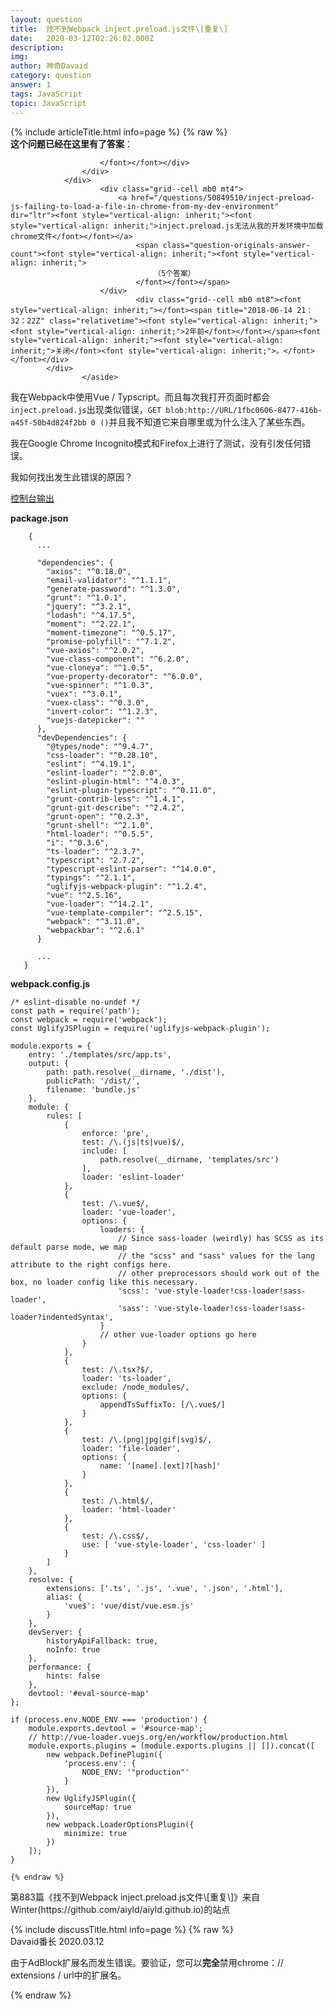 ```yaml
---
layout: question
title:  找不到Webpack inject.preload.js文件\[重复\]
date:   2020-03-12T02:26:02.000Z
description:                                                                          ...
img: 
author: 神奇Davaid
category: question
answer: 1
tags: JavaScript
topic: JavaScript
---
```

<div class="article-root">
  <div class="article">
    {% include articleTitle.html info=page %}
    {% raw %}
    <div class="article-content"><aside class="s-notice s-notice__info js-post-notice mb16" aria-hidden="false" role="status">
            <div class="grid fd-column fw-nowrap"> 
                <div class="grid fw-nowrap">
                    <div class="grid--cell fl1 lh-lg">
                        <div class="grid--cell fl1 lh-lg">
                            <b><font style="vertical-align: inherit;"><font style="vertical-align: inherit;">这个问题已经在这里有了答案</font></font></b><font style="vertical-align: inherit;"><font style="vertical-align: inherit;">：
                            
                        </font></font></div>
                    </div>
                </div>
                        <div class="grid--cell mb0 mt4">
                            <a href="/questions/50849510/inject-preload-js-failing-to-load-a-file-in-chrome-from-my-dev-environment" dir="ltr"><font style="vertical-align: inherit;"><font style="vertical-align: inherit;">inject.preload.js无法从我的开发环境中加载chrome文件</font></font></a>
                                <span class="question-originals-answer-count"><font style="vertical-align: inherit;"><font style="vertical-align: inherit;">
                                    （5个答案）
                                </font></font></span>
                        </div>
                                <div class="grid--cell mb0 mt8"><font style="vertical-align: inherit;"></font><span title="2018-06-14 21：32：22Z" class="relativetime"><font style="vertical-align: inherit;"><font style="vertical-align: inherit;">2年前</font></font></span><font style="vertical-align: inherit;"><font style="vertical-align: inherit;">关闭</font><font style="vertical-align: inherit;">。</font></font></div>
            </div>
                    </aside>
<p><font style="vertical-align: inherit;"><font style="vertical-align: inherit;">我在Webpack中使用Vue / Typscript。</font><font style="vertical-align: inherit;">而且每次我打开页面时都会</font></font><code>inject.preload.js</code><font style="vertical-align: inherit;"><font style="vertical-align: inherit;">出现类似错误，</font></font><code>GET blob:http://URL/1fbc0606-8477-416b-a45f-50b4d824f2bb 0 ()</code><font style="vertical-align: inherit;"><font style="vertical-align: inherit;">并且我不知道它来自哪里或为什么注入了某些东西。</font></font></p>

<p><font style="vertical-align: inherit;"><font style="vertical-align: inherit;">我在Google Chrome Incognito模式和Firefox上进行了测试，没有引发任何错误。</font></font></p>

<p><font style="vertical-align: inherit;"><font style="vertical-align: inherit;">我如何找出发生此错误的原因？</font></font></p>

<p><a href="https://i.stack.imgur.com/WdOWY.png" rel="nofollow noreferrer"><font style="vertical-align: inherit;"><font style="vertical-align: inherit;">控制台输出</font></font></a></p>

<p><strong><font style="vertical-align: inherit;"><font style="vertical-align: inherit;">package.json</font></font></strong></p>

<pre><code>    {<font></font>
      ...<font></font>
<font></font>
      "dependencies": {<font></font>
        "axios": "^0.18.0",<font></font>
        "email-validator": "^1.1.1",<font></font>
        "generate-password": "^1.3.0",<font></font>
        "grunt": "^1.0.1",<font></font>
        "jquery": "^3.2.1",<font></font>
        "lodash": "^4.17.5",<font></font>
        "moment": "^2.22.1",<font></font>
        "moment-timezone": "^0.5.17",<font></font>
        "promise-polyfill": "^7.1.2",<font></font>
        "vue-axios": "^2.0.2",<font></font>
        "vue-class-component": "^6.2.0",<font></font>
        "vue-cloneya": "^1.0.5",<font></font>
        "vue-property-decorator": "^6.0.0",<font></font>
        "vue-spinner": "^1.0.3",<font></font>
        "vuex": "^3.0.1",<font></font>
        "vuex-class": "^0.3.0",<font></font>
        "invert-color": "^1.2.3",<font></font>
        "vuejs-datepicker": ""<font></font>
      },<font></font>
      "devDependencies": {<font></font>
        "@types/node": "^9.4.7",<font></font>
        "css-loader": "^0.28.10",<font></font>
        "eslint": "^4.19.1",<font></font>
        "eslint-loader": "^2.0.0",<font></font>
        "eslint-plugin-html": "^4.0.3",<font></font>
        "eslint-plugin-typescript": "^0.11.0",<font></font>
        "grunt-contrib-less": "^1.4.1",<font></font>
        "grunt-git-describe": "^2.4.2",<font></font>
        "grunt-open": "^0.2.3",<font></font>
        "grunt-shell": "^2.1.0",<font></font>
        "html-loader": "^0.5.5",<font></font>
        "i": "^0.3.6",<font></font>
        "ts-loader": "^2.3.7",<font></font>
        "typescript": "2.7.2",<font></font>
        "typescript-eslint-parser": "^14.0.0",<font></font>
        "typings": "^2.1.1",<font></font>
        "uglifyjs-webpack-plugin": "^1.2.4",<font></font>
        "vue": "^2.5.16",<font></font>
        "vue-loader": "^14.2.1",<font></font>
        "vue-template-compiler": "^2.5.15",<font></font>
        "webpack": "^3.11.0",<font></font>
        "webpackbar": "^2.6.1"<font></font>
      }<font></font>
<font></font>
      ...<font></font>
   }<font></font>
</code></pre>

<p><strong><font style="vertical-align: inherit;"><font style="vertical-align: inherit;">webpack.config.js</font></font></strong></p>

<pre><code>/* eslint-disable no-undef */<font></font>
const path = require('path');<font></font>
const webpack = require('webpack');<font></font>
const UglifyJSPlugin = require('uglifyjs-webpack-plugin');<font></font>
<font></font>
module.exports = {<font></font>
    entry: './templates/src/app.ts',<font></font>
    output: {<font></font>
        path: path.resolve(__dirname, './dist'),<font></font>
        publicPath: '/dist/',<font></font>
        filename: 'bundle.js'<font></font>
    },<font></font>
    module: {<font></font>
        rules: [<font></font>
            {<font></font>
                enforce: 'pre',<font></font>
                test: /\.(js|ts|vue)$/,<font></font>
                include: [<font></font>
                    path.resolve(__dirname, 'templates/src')<font></font>
                ],<font></font>
                loader: 'eslint-loader'<font></font>
            },<font></font>
            {<font></font>
                test: /\.vue$/,<font></font>
                loader: 'vue-loader',<font></font>
                options: {<font></font>
                    loaders: {<font></font>
                        // Since sass-loader (weirdly) has SCSS as its default parse mode, we map<font></font>
                        // the "scss" and "sass" values for the lang attribute to the right configs here.<font></font>
                        // other preprocessors should work out of the box, no loader config like this necessary.<font></font>
                        'scss': 'vue-style-loader!css-loader!sass-loader',<font></font>
                        'sass': 'vue-style-loader!css-loader!sass-loader?indentedSyntax',<font></font>
                    }<font></font>
                    // other vue-loader options go here<font></font>
                }<font></font>
            },<font></font>
            {<font></font>
                test: /\.tsx?$/,<font></font>
                loader: 'ts-loader',<font></font>
                exclude: /node_modules/,<font></font>
                options: {<font></font>
                    appendTsSuffixTo: [/\.vue$/]<font></font>
                }<font></font>
            },<font></font>
            {<font></font>
                test: /\.(png|jpg|gif|svg)$/,<font></font>
                loader: 'file-loader',<font></font>
                options: {<font></font>
                    name: '[name].[ext]?[hash]'<font></font>
                }<font></font>
            },<font></font>
            {<font></font>
                test: /\.html$/,<font></font>
                loader: 'html-loader'<font></font>
            },<font></font>
            {<font></font>
                test: /\.css$/,<font></font>
                use: [ 'vue-style-loader', 'css-loader' ]<font></font>
            }<font></font>
        ]<font></font>
    },<font></font>
    resolve: {<font></font>
        extensions: ['.ts', '.js', '.vue', '.json', '.html'],<font></font>
        alias: {<font></font>
            'vue$': 'vue/dist/vue.esm.js'<font></font>
        }<font></font>
    },<font></font>
    devServer: {<font></font>
        historyApiFallback: true,<font></font>
        noInfo: true<font></font>
    },<font></font>
    performance: {<font></font>
        hints: false<font></font>
    },<font></font>
    devtool: '#eval-source-map'<font></font>
};<font></font>
<font></font>
if (process.env.NODE_ENV === 'production') {<font></font>
    module.exports.devtool = '#source-map';<font></font>
    // http://vue-loader.vuejs.org/en/workflow/production.html<font></font>
    module.exports.plugins = (module.exports.plugins || []).concat([<font></font>
        new webpack.DefinePlugin({<font></font>
            'process.env': {<font></font>
                NODE_ENV: '"production"'<font></font>
            }<font></font>
        }),<font></font>
        new UglifyJSPlugin({<font></font>
            sourceMap: true<font></font>
        }),<font></font>
        new webpack.LoaderOptionsPlugin({<font></font>
            minimize: true<font></font>
        })<font></font>
    ]);<font></font>
}<font></font>
</code></pre></div>
    {% endraw %}
  </div>
  <p class="winter_mark">第883篇《找不到Webpack inject.preload.js文件\[重复\]》来自Winter(https://github.com/aiyld/aiyld.github.io)的站点</p>
  <div class="discuss-wrapper">
    {% include discussTitle.html info=page %}
    {% raw %}
    <div class="discuss-item">
        <div class="discuss-parent">
          <div class="discuss-meta">
            <span class="discuss-user">Davaid番长</span>
            <span class="discuss-time">2020.03.12</span>
          </div>
          <div class="discuss-comment"><p><font style="vertical-align: inherit;"><font style="vertical-align: inherit;">由于AdBlock扩展名而发生错误。</font><font style="vertical-align: inherit;">要验证，您可以</font></font><strong><font style="vertical-align: inherit;"><font style="vertical-align: inherit;">完全</font></font></strong><font style="vertical-align: inherit;"><font style="vertical-align: inherit;">禁用chrome：// extensions / url中的扩展名。</font></font></p></div>
        </div></div>
    {% endraw %}
  </div>
<div>
